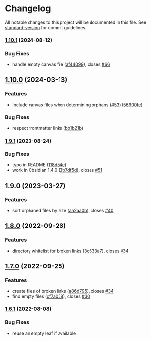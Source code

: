 # Changelog

All notable changes to this project will be documented in this file. See [standard-version](https://github.com/conventional-changelog/standard-version) for commit guidelines.

### [1.10.1](https://github.com/Vinzent03/find-unlinked-files/compare/1.10.0...1.10.1) (2024-08-12)


### Bug Fixes

* handle empty canvas file ([af44099](https://github.com/Vinzent03/find-unlinked-files/commit/af4409990682ebb7152cfa33d90befa1fe9715e9)), closes [#66](https://github.com/Vinzent03/find-unlinked-files/issues/66)

## [1.10.0](https://github.com/Vinzent03/find-unlinked-files/compare/1.9.1...1.10.0) (2024-03-13)


### Features

* Include canvas files when determining orphans ([#53](https://github.com/Vinzent03/find-unlinked-files/issues/53)) ([56900fe](https://github.com/Vinzent03/find-unlinked-files/commit/56900fe43f34a15405e629318eda563b64217db3))


### Bug Fixes

* respect frontmatter links ([bb1b21b](https://github.com/Vinzent03/find-unlinked-files/commit/bb1b21b7725b7bc3f8ad1cc2817fcfde9002f15e))

### [1.9.1](https://github.com/Vinzent03/find-unlinked-files/compare/1.9.0...1.9.1) (2023-08-24)


### Bug Fixes

* typo in README ([118d54e](https://github.com/Vinzent03/find-unlinked-files/commit/118d54ef2c66c5521fc0cfb5654d2e864f7ce512))
* work in Obsidian 1.4.0 ([3b7df5d](https://github.com/Vinzent03/find-unlinked-files/commit/3b7df5dd15200ecb7b080d1cb66b6d9baa0dd7f8)), closes [#51](https://github.com/Vinzent03/find-unlinked-files/issues/51)

## [1.9.0](https://github.com/Vinzent03/find-unlinked-files/compare/1.8.1...1.9.0) (2023-03-27)


### Features

* sort orphaned files by size ([aa2aa0b](https://github.com/Vinzent03/find-unlinked-files/commit/aa2aa0b39c884119efbc8c6d78e9d56c15fc8330)), closes [#40](https://github.com/Vinzent03/find-unlinked-files/issues/40)

## [1.8.0](https://github.com/Vinzent03/find-unlinked-files/compare/1.7.0...1.8.0) (2022-09-26)


### Features

* directory whitelist for broken links ([3c633a7](https://github.com/Vinzent03/find-unlinked-files/commit/3c633a70e27755e5da7c920f4c514b017f6a0bca)), closes [#34](https://github.com/Vinzent03/find-unlinked-files/issues/34)

## [1.7.0](https://github.com/Vinzent03/find-unlinked-files/compare/1.6.1...1.7.0) (2022-09-25)


### Features

* create files of broken links ([a86d795](https://github.com/Vinzent03/find-unlinked-files/commit/a86d795f2d4540c5d1094eeb5a4249cf1b69b35f)), closes [#34](https://github.com/Vinzent03/find-unlinked-files/issues/34)
* find empty files ([cf7a058](https://github.com/Vinzent03/find-unlinked-files/commit/cf7a058286f2f7e1e22d8d2fb5c83152d23e013f)), closes [#30](https://github.com/Vinzent03/find-unlinked-files/issues/30)

### [1.6.1](https://github.com/Vinzent03/find-unlinked-files/compare/1.6.0...1.6.1) (2022-08-08)

### Bug Fixes

- reuse an empty leaf if available